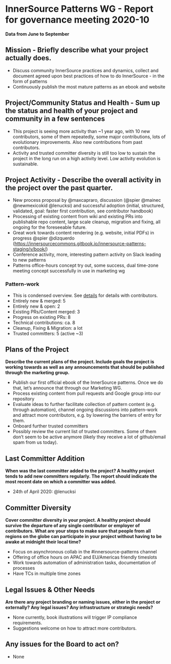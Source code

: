 # InnerSource Patterns WG - Report for governance meeting 2020-10

**Data from June to September**

## Mission - Briefly describe what your project actually does.

- Discuss community InnerSource practices and dynamics, collect and document agreed upon best practices of how to do InnerSource - in the form of patterns
- Continuously publish the most mature patterns as an ebook and website

## Project/Community Status and Health - Sum up the status and health of your project and community in a few sentences

- This project is seeing more activity than ~1 year ago, with 10 new contributors, some of them repeatedly, some major contributions, lots of evolutionary improvements. Also new contributions from past contributors.
- Activity and trusted committer diversity is still too low to sustain the project in the long run on a high activity level. Low activity evolution is sustainable.

## Project Activity - Describe the overall activity in the project over the past quarter.

- New process proposal by @maxcapraro, discussion (@spier @mainec @newmexicokid @lenucksi) and successful adoption (initial, structured, validated, goal: faster first contribution, see contributor handbook)
- Processing of existing content from wiki and existing PRs into publishable repo content, large scale cleanup, migration and fixing, all ongoing for the foreseeable future. 
- Great work towards content rendering (e.g. website, initial PDFs) in progress @spier @dizquerdo (https://innersourcecommons.gitbook.io/innersource-patterns-staging/v/book/)
- Conference activity, more, interesting pattern activity on Slack leading to new patterns 
- Patterns office-hours concept try out, some success, dual time-zone meeting concept successfully in use in marketing wg

### Pattern-work

- This is condensed overview. See [details](2020-10-details.md) for details with contributors.
- Entirely new & merged: 5
- Entirely new & open: 2
- Existing PRs/Content merged: 3
- Progress on existing PRs: 8
- Technical contributions: ca. 8
- Cleanup, Fixing & Migration: a lot
- Trusted committers: 5 (active ~3)

## Plans of the Project

**Describe the current plans of the project. Include goals the project is working towards as well as any announcements that should be published through the marketing group.**

- Publish our first official ebook of the InnerSource patterns. Once we do that, let’s announce that through our Marketing WG.
- Process existing content from pull requests and Google group into our repository
- Evaluate ideas to further facilitate collection of pattern content (e.g. through automation), channel ongoing discussions into pattern-work and attract more contributors, e.g. by lowering the barriers of entry for them.
- Onboard further trusted committers
- Possibly review the current list of trusted committers. Some of them don’t seem to be active anymore (likely they receive a lot of github/email spam from us today).

## Last Committer Addition

**When was the last committer added to the project? A healthy project tends to add new committers regularly. The report should indicate the most recent date on which a committer was added.**

- 24th of April 2020: @lenucksi

## Committer Diversity

**Cover committer diversity in your project. A healthy project should survive the departure of any single contributor or employer of contributors. What are your steps to make sure that people from all regions on the globe can participate in your project without having to be awake at midnight their local time?**

- Focus on asynchronous collab in the #innersource-patterns channel
- Offering of office hours on APAC and EU/Americas friendly timeslots
- Work towards automation of administration tasks, documentation of processes
- Have TCs in multiple time zones

## Legal Issues & Other Needs

**Are there any project branding or naming issues, either in the project or externally? Any legal issues? Any infrastructure or strategic needs?**

- None currently, book illustrations will trigger IP compliance requirements.
- Suggestions welcome on how to attract more contributors.

## Any issues for the Board to act on?

- None
